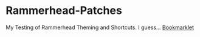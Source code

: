 # Rammerhead-Patches
My Testing of Rammerhead Theming and Shortcuts. I guess...
<a href="javascript:(() => {window.localStorage.setItem(`debug:enableRemoteInject`,true);q=document.createElement(`script`);q.src=`https://rtc.geomusic.dev/assets/rammerhead.ext.js`;document.head.appendChild(q);})();" title="Rammerhead Script">Bookmarklet</a>
